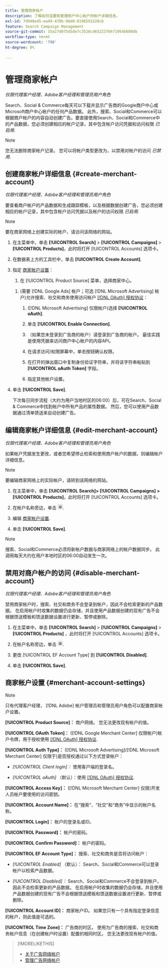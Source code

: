 ```yaml
---
title: 管理商家帐户
description: 了解如何设置和管理商户中心帐户的帐户详细信息。
exl-id: 7d940e45-ea49-470b-98d0-0196593228cb
feature: Search Campaign Management
source-git-commit: 35a27d075d5de7c3526cd6522376671954b608db
workflow-type: tm+mt
source-wordcount: '790'
ht-degree: 0%

---
```


# 管理商家帐户

*仅限代理客户经理、Adobe客户经理和管理员用户角色*

Search、Social &amp; Commerce每天可以下载并显示广告商的Google商户中心或Microsoft商户中心帐户的任何产品数据。 此外，搜索、Social和Commerce可以根据商户帐户的内容自动创建广告。要直接使用Search、Social和Commerce中的产品数据，您必须创建相应的帐户记录，其中包含帐户访问凭据和访问权限 *已启用*.

>[!NOTE]
>
>您无法删除商家帐户记录。 您可以将帐户类型更改为，以禁用对帐户的访问 *已禁用*.

## 创建商家帐户详细信息 {#create-merchant-account}

*仅限代理客户经理、Adobe客户经理和管理员用户角色*

要查看商户帐户的产品数据和生成跟踪模板，以及根据数据创建广告，您必须创建相应的帐户记录，其中包含帐户访问凭据以及帐户的访问权限 *已启用*.

>[!NOTE]
>
>要在商家网络上创建实际的帐户，请访问该网络的网站。

1. 在主菜单中，单击 **[!UICONTROL Search]** \> **[!UICONTROL Campaigns]** \> **[!UICONTROL Products]**，此时将打开 [!UICONTROL Accounts] 选项卡。

1. 在数据表上方的工具栏中，单击 **[!UICONTROL Create Account]**.

1. 指定 [商家帐户设置](#merchant-account-settings)：

   1. 在 [!UICONTROL Product Source] 菜单，选择商家中心。

   <!--

   1. ([!DNL Meta Ads] accounts only) Log in to the [!DNL Meta Ads] account.

   And are there additional steps just for Meta? If so, create a separate procedure for it.
   
   -->

   1. (需要 [!DNL Google Ads] 帐户；可选 [!DNL Microsoft Advertising] 帐户)允许搜索、社交和商务使用访问帐户 [[!DNL OAuth] 授权协议](https://oauth.net/2/)：

      1. ([!DNL Microsoft Advertising] 仅限帐户)选择 **[!UICONTROL oAuth]**.

      1. 单击 **[!UICONTROL Enable Connection]**.

      1. （如果您未登录到广告商的帐户）请登录到广告商的帐户。 最佳实践是使用凭据来访问商户中心帐户的内容API。

      1. 在请求访问/权限屏幕中，单击按钮确认权限。

      1. 在打开的弹出窗口中复制身份验证字符串，并将该字符串粘贴到 **[!UICONTROL oAuth Token]** 字段。

      1. 指定其他帐户设置。

1. 单击 **[!UICONTROL Save]**.

   下次每日同步流程（大约为用户当地时区的06:00）后，可在Search、Social &amp; Commerce中找到帐户中所有产品的属性数据。 然后，您可以使用产品数据通过清单馈送来自动创建广告。

## 编辑商家帐户详细信息 {#edit-merchant-account}

*仅限代理客户经理、Adobe客户经理和管理员用户角色*

如果帐户凭据发生更改，或者您希望停止检索和使用商户帐户的数据，则编辑帐户详细信息。

>[!NOTE]
>
>要编辑商家网络上的实际帐户，请转到该网络的网站。

1. 在主菜单中，单击 **[!UICONTROL Search]\> [!UICONTROL Campaigns] \>[!UICONTROL Products]**，此时将打开 [!UICONTROL Accounts] 选项卡。

1. 在帐户名称旁边，单击 ![查看/编辑设置](/help/search-social-commerce/assets/settings.png "查看/编辑设置").

1. 编辑 [商家帐户设置](#merchant-account-settings).

1. 单击 **[!UICONTROL Save]**.

>[!NOTE]
>
>搜索、Social和Commerce必须将新帐户数据与商家网络上的帐户数据同步。 此调用每天大约在用户本地时区的06:00自动发生一次。

## 禁用对商户帐户的访问 {#disable-merchant-account}

*仅限代理客户经理、Adobe客户经理和管理员用户角色*

禁用商家帐户时，搜索、社交和商务不会登录到帐户，因此不会检索更新的产品数据。 在启用帐户时收集的数据仍会存储，并且使用产品数据创建的现有广告不会根据馈送模板和馈送数据设置进行更新、暂停或删除。

1. 在主菜单中，单击 **[!UICONTROL Search]** \> **[!UICONTROL Campaigns]** \> **[!UICONTROL Products]** ，此时将打开 [!UICONTROL Accounts] 选项卡。

1. 在帐户名称旁边，单击 ![查看/编辑设置](/help/search-social-commerce/assets/settings.png "查看/编辑设置").

1. 更改 [!UICONTROL EF Account Type] 到 **[!UICONTROL Disabled]**.

1. 单击 **[!UICONTROL Save]**.

## 商家帐户设置 {#merchant-account-settings}

>[!NOTE]
>
>只有代理客户经理， [!DNL Adobe] 帐户管理员和管理员用户角色可以配置商家帐户设置。

**[!UICONTROL Product Source]：** 商户网络。 您无法更改现有帐户的值。

**[!UICONTROL OAuth Token]：** ([!DNL Google Merchant Center] 仅限帐户)帐户令牌，用于授权使用 [[!DNL OAuth] 授权协议](https://oauth.net/2/).

**[!UICONTROL Auth Type]：** ([!DNL Microsoft Advertising]/[!DNL Microsoft Merchant Center] 仅限于)是否授权通过以下方式登录帐户：

* *[!UICONTROL Client login]：* 使用客户端的登录名。

* *[!UICONTROL oAuth]* （默认）：使用 [[!DNL OAuth] 授权协议](https://oauth.net/2/).

**[!UICONTROL Access Key]：** ([!DNL Microsoft Merchant Center] 仅限)开发人员帐户要使用的访问密钥。

**[!UICONTROL Account Name]：** 在“搜索”、“社交”和“商务”中显示的帐户名称。

**[!UICONTROL Login]：** 帐户的登录名或ID。

**[!UICONTROL Password]：** 帐户的密码。

**[!UICONTROL Confirm Password]：** 帐户的密码。

**[!UICONTROL EF Account Type]：** 搜索、社交和商务是否将访问帐户：

* *[!UICONTROL Enabled]* （默认）： Search、Social和Commerce可以登录帐户以检索产品数据。

* *[!UICONTROL Disabled]：* Search、Social和Commerce不会登录到帐户，因此不会检索更新的产品数据。 在启用帐户时收集的数据仍会存储，并且使用产品数据创建的现有广告不会根据馈送模板和馈送数据设置进行更新、暂停或删除。

**[!UICONTROL Account ID]：** 商家帐户ID。 如果您只有一个具有指定登录信息的帐户，则此值是可选的。

**[!UICONTROL Time Zone]：** 广告商的时区。 使用为广告商的搜索、社交和商务帐户信息（在创建帐户时设置）配置的相同时区。 您无法更改现有帐户的值。

>[!MORELIKETHIS]
>
>* [关于广告网络帐户](ad-network-account-about.md)
>* [管理广告网络帐户](ad-network-account-manage.md)
